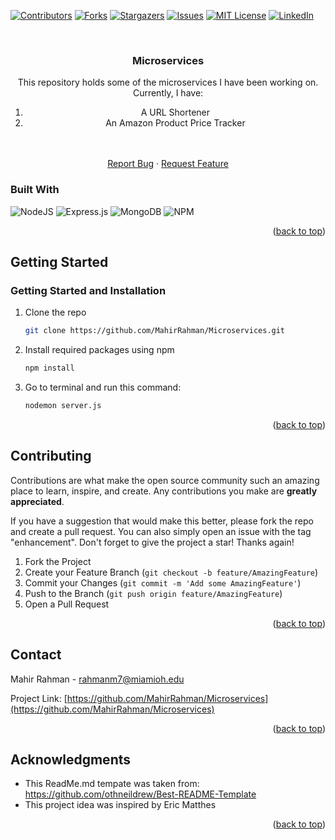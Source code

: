 <div id="top"></div>
<!--
*** Thanks for checking out the Best-README-Template. If you have a suggestion
*** that would make this better, please fork the repo and create a pull request
*** or simply open an issue with the tag "enhancement".
*** Don't forget to give the project a star!
*** Thanks again! Now go create something AMAZING! :D
-->
<! -- This README Template was inspired by https://github.com/othneildrew/Best-README-Template#readme



<!-- PROJECT SHIELDS -->
<!--
*** I'm using markdown "reference style" links for readability.
*** Reference links are enclosed in brackets [ ] instead of parentheses ( ).
*** See the bottom of this document for the declaration of the reference variables
*** for contributors-url, forks-url, etc. This is an optional, concise syntax you may use.
*** https://www.markdownguide.org/basic-syntax/#reference-style-links
-->
[![Contributors][contributors-shield]][contributors-url]
[![Forks][forks-shield]][forks-url]
[![Stargazers][stars-shield]][stars-url]
[![Issues][issues-shield]][issues-url]
[![MIT License][license-shield]][license-url]
[![LinkedIn][linkedin-shield]][linkedin-url]



<!-- PROJECT LOGO -->
<br />
<div align="center">

<h3 align="center">Microservices</h3>

  <p align="center">
   This repository holds some of the microservices I have been working on. Currently, I have: 
   <ol>
   <li> A URL Shortener </li>
   <li> An Amazon Product Price Tracker </li>
   </ol>
   <br />
    <br />
    <a href="https://github.com/MahirRahman/Microservices/issues">Report Bug</a>
    ·
    <a href="https://github.com/MahirRahman/Microservices/issues">Request Feature</a>
  </p>
</div>

### Built With
![NodeJS](https://img.shields.io/badge/node.js-6DA55F?style=for-the-badge&logo=node.js&logoColor=white)
![Express.js](https://img.shields.io/badge/express.js-%23404d59.svg?style=for-the-badge&logo=express&logoColor=%2361DAFB)
![MongoDB](https://img.shields.io/badge/MongoDB-%234ea94b.svg?style=for-the-badge&logo=mongodb&logoColor=white)
![NPM](https://img.shields.io/badge/NPM-%23000000.svg?style=for-the-badge&logo=npm&logoColor=white)



<p align="right">(<a href="#top">back to top</a>)</p>



<!-- GETTING STARTED -->
## Getting Started

<!-- This is an example of how you may give instructions on setting up your project locally.
To get a local copy up and running follow these simple example steps. -->

### Getting Started and Installation
1. Clone the repo
   ```sh
   git clone https://github.com/MahirRahman/Microservices.git
   ```
2. Install required packages using npm
   ```sh
   npm install
   ```
3. Go to terminal and run this command: 
    ``` sh
    nodemon server.js
    ```
<p align="right">(<a href="#top">back to top</a>)</p>



<!-- CONTRIBUTING -->
## Contributing

Contributions are what make the open source community such an amazing place to learn, inspire, and create. Any contributions you make are **greatly appreciated**.

If you have a suggestion that would make this better, please fork the repo and create a pull request. You can also simply open an issue with the tag "enhancement".
Don't forget to give the project a star! Thanks again!

1. Fork the Project
2. Create your Feature Branch (`git checkout -b feature/AmazingFeature`)
3. Commit your Changes (`git commit -m 'Add some AmazingFeature'`)
4. Push to the Branch (`git push origin feature/AmazingFeature`)
5. Open a Pull Request

<p align="right">(<a href="#top">back to top</a>)</p>


<!-- CONTACT -->
## Contact

Mahir Rahman - rahmanm7@miamioh.edu

Project Link: [https://github.com/MahirRahman/Microservices](https://github.com/MahirRahman/Microservices)

<p align="right">(<a href="#top">back to top</a>)</p>



<!-- ACKNOWLEDGMENTS -->
## Acknowledgments

* This ReadMe.md tempate was taken from: https://github.com/othneildrew/Best-README-Template
* This project idea was inspired by Eric Matthes

<p align="right">(<a href="#top">back to top</a>)</p>



<!-- MARKDOWN LINKS & IMAGES -->
<!-- https://www.markdownguide.org/basic-syntax/#reference-style-links -->
[contributors-shield]: https://img.shields.io/github/contributors/MahirRahman/Microservices.svg?style=for-the-badge
[contributors-url]: https://github.com/MahirRahman/Microservices/graphs/contributors
[forks-shield]: https://img.shields.io/github/forks/MahirRahman/Microservices.svg?style=for-the-badge
[forks-url]: https://github.com/MahirRahman/Microservices/network/members
[stars-shield]: https://img.shields.io/github/stars/MahirRahman/Microservices.svg?style=for-the-badge
[stars-url]: https://github.com/MahirRahman/Microservices/stargazers
[issues-shield]: https://img.shields.io/github/issues/MahirRahman/Microservices.svg?style=for-the-badge
[issues-url]: https://github.com/MahirRahman/Microservices/issues
[license-shield]: https://img.shields.io/github/license/MahirRahman/Microservices.svg?style=for-the-badge
[license-url]: https://github.com/MahirRahman/Microservices/blob/master/LICENSE.txt
[linkedin-shield]: https://img.shields.io/badge/-LinkedIn-black.svg?style=for-the-badge&logo=linkedin&colorB=555
[linkedin-url]: https://linkedin.com/in/mahirrahman
